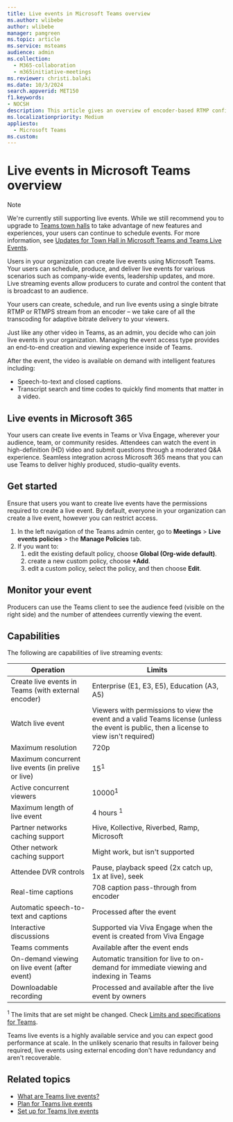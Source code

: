 ```yaml
---
title: Live events in Microsoft Teams overview
ms.author: wlibebe
author: wlibebe
manager: pamgreen
ms.topic: article
ms.service: msteams
audience: admin
ms.collection: 
  - M365-collaboration
  - m365initiative-meetings
ms.reviewer: christi.balaki
ms.date: 10/3/2024
search.appverid: MET150
f1.keywords:
- NOCSH
description: This article gives an overview of encoder-based RTMP configuration for Microsoft Teams streaming events.
ms.localizationpriority: Medium
appliesto: 
  - Microsoft Teams
ms.custom:
---
```

# Live events in Microsoft Teams overview

> [!NOTE]
> We're currently still supporting live events. While we still recommend you to upgrade to [Teams town halls](plan-town-halls.md) to take advantage of new features and experiences, your users can continue to schedule events. For more information, see [Updates for Town Hall in Microsoft Teams and Teams Live Events](https://techcommunity.microsoft.com/t5/microsoft-teams-blog/extension-for-teams-live-events-retirement/ba-p/4148352).

Users in your organization can create live events using Microsoft Teams. Your users can schedule, produce, and deliver live events for various scenarios such as company-wide events, leadership updates, and more. Live streaming events allow producers to curate and control the content that is broadcast to an audience.

Your users can create, schedule, and run live events using a single bitrate RTMP or RTMPS stream from an encoder – we take care of all the transcoding for adaptive bitrate delivery to your viewers.

Just like any other video in Teams, as an admin, you decide who can join live events in your organization. Managing the event access type provides an end-to-end creation and viewing experience inside of Teams.

After the event, the video is available on demand with intelligent features including:

- Speech-to-text and closed captions.
- Transcript search and time codes to quickly find moments that matter in a video.

## Live events in Microsoft 365

Your users can create live events in Teams or Viva Engage, wherever your audience, team, or community resides. Attendees can watch the event in high-definition (HD) video and submit questions through a moderated Q&A experience. Seamless integration across Microsoft 365 means that you can use Teams to deliver highly produced, studio-quality events.

## Get started

Ensure that users you want to create live events have the permissions required to create a live event. By default, everyone in your organization can create a live event, however you can restrict access.

1. In the left navigation of the Teams admin center, go to **Meetings** > **Live events policies** > the **Manage Policies** tab.
1. If you want to:
    1. edit the existing default policy, choose **Global (Org-wide default)**.
    1. create a new custom policy, choose **+Add**.
    1. edit a custom policy, select the policy, and then choose **Edit**.

## Monitor your event

Producers can use the Teams client to see the audience feed (visible on the right side) and the number of attendees currently viewing the event.

## Capabilities

The following are capabilities of live streaming events:

|Operation                                            |Limits                                                               |
|-----------------------------------------------------|---------------------------------------------------------------------|
|Create live events in Teams (with external encoder)  |Enterprise (E1, E3, E5), Education (A3, A5)                          |
|Watch live event                                     |Viewers with permissions to view the event and a valid Teams license (unless the event is public, then a license to view isn't required) |
|Maximum resolution                                   |720p                                                                 |
|Maximum concurrent live events (in prelive or live) |15<sup>1</sup>                                                                   |
|Active concurrent viewers                            |10000<sup>1</sup>                                                                |
|Maximum length of live event                         |4 hours <sup>1</sup>                                                             |
|Partner networks caching support                      |Hive, Kollective, Riverbed, Ramp, Microsoft                          |
|Other network caching support                        |Might work, but isn't supported                                        |
|Attendee DVR controls                                |Pause, playback speed (2x catch up, 1x at live), seek                |
|Real-time captions                                   |708 caption pass-through from encoder                                |
|Automatic speech-to-text and captions                |Processed after the event                                            |
|Interactive discussions                              |Supported via Viva Engage when the event is created from Viva Engage           |
|Teams comments                                       |Available after the event ends                                       |
|On-demand viewing on live event (after event)        |Automatic transition for live to on-demand for immediate viewing and indexing in Teams |
|Downloadable recording                               |Processed and available after the live event by owners               |

<sup>1</sup> The limits that are set might be changed. Check [Limits and specifications for Teams](limits-specifications-teams.md).<br/>

Teams live events is a highly available service and you can expect good performance at scale. In the unlikely scenario that results in failover being required, live events using external encoding don't have redundancy and aren't recoverable.

## Related topics

- [What are Teams live events?](what-are-teams-live-events.md)
- [Plan for Teams live events](/MicrosoftTeams/teams-live-events/plan-for-teams-live-events)
- [Set up for Teams live events](/MicrosoftTeams/teams-live-events/set-up-for-teams-live-events)
